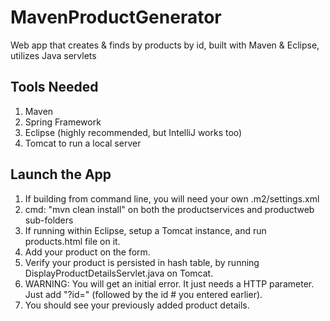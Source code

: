 # MavenProductGenerator
Web app that creates &amp; finds by products by id, built with Maven &amp; Eclipse, utilizes Java servlets

## Tools Needed
1. Maven
2. Spring Framework
3. Eclipse (highly recommended, but IntelliJ works too)
4. Tomcat to run a local server

## Launch the App
1. If building from command line, you will need your own .m2/settings.xml
2. cmd: "mvn clean install" on both the productservices and productweb sub-folders
3. If running within Eclipse, setup a Tomcat instance, and run products.html file on it.
4. Add your product on the form.
5. Verify your product is persisted in hash table, by running DisplayProductDetailsServlet.java on Tomcat.
6. WARNING: You will get an initial error. It just needs a HTTP parameter. Just add "?id=" (followed by the id # you entered earlier).
7. You should see your previously added product details.
